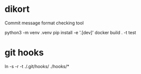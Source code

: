 # dikort
Commit message format checking tool

python3 -m venv .venv
pip install -e '.[dev]'
docker build . -t test

# git hooks

ln -s -r -t ./.git/hooks/ ./hooks/*
